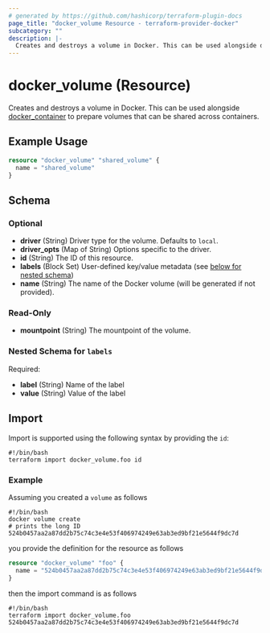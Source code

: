 ```yaml
---
# generated by https://github.com/hashicorp/terraform-plugin-docs
page_title: "docker_volume Resource - terraform-provider-docker"
subcategory: ""
description: |-
  Creates and destroys a volume in Docker. This can be used alongside docker_container container.md to prepare volumes that can be shared across containers.
---
```

<!-- Bug: Type and Name are switched -->
# docker_volume (Resource)

Creates and destroys a volume in Docker. This can be used alongside [docker_container](container.md) to prepare volumes that can be shared across containers.

## Example Usage

```terraform
resource "docker_volume" "shared_volume" {
  name = "shared_volume"
}
```

<!-- schema generated by tfplugindocs -->
## Schema

### Optional

- **driver** (String) Driver type for the volume. Defaults to `local`.
- **driver_opts** (Map of String) Options specific to the driver.
- **id** (String) The ID of this resource.
- **labels** (Block Set) User-defined key/value metadata (see [below for nested schema](#nestedblock--labels))
- **name** (String) The name of the Docker volume (will be generated if not provided).

### Read-Only

- **mountpoint** (String) The mountpoint of the volume.

<a id="nestedblock--labels"></a>
### Nested Schema for `labels`

Required:

- **label** (String) Name of the label
- **value** (String) Value of the label

## Import

Import is supported using the following syntax by providing the `id`:

```shell
#!/bin/bash
terraform import docker_volume.foo id
```

### Example

Assuming you created a `volume` as follows

```shell
#!/bin/bash
docker volume create
# prints the long ID
524b0457aa2a87dd2b75c74c3e4e53f406974249e63ab3ed9bf21e5644f9dc7d
```

you provide the definition for the resource as follows

```terraform
resource "docker_volume" "foo" {
  name = "524b0457aa2a87dd2b75c74c3e4e53f406974249e63ab3ed9bf21e5644f9dc7d"
}
```

then the import command is as follows

```shell
#!/bin/bash
terraform import docker_volume.foo 524b0457aa2a87dd2b75c74c3e4e53f406974249e63ab3ed9bf21e5644f9dc7d
```
